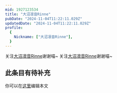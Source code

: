 ```yaml
---
mid: 1927123534
title: "大沼凛音Rinne"
pubDate: "2024-11-04T11:22:11.029Z"
updatedDate: "2024-11-04T11:22:11.029Z"
profile:
  {
    Nickname: ["大沼凛音Rinne"],
  }
---
```


关注[大沼凛音Rinne](https://space.bilibili.com/1927123534)谢谢喵~ 关注[大沼凛音Rinne](https://space.bilibili.com/1927123534)谢谢喵~

## 此条目有待补充
你可以在[这里](https://github.com/Yuhanawa/VTuber.ICU-Content/edit/master/v/大沼凛音Rinne/index.md)编辑本文

